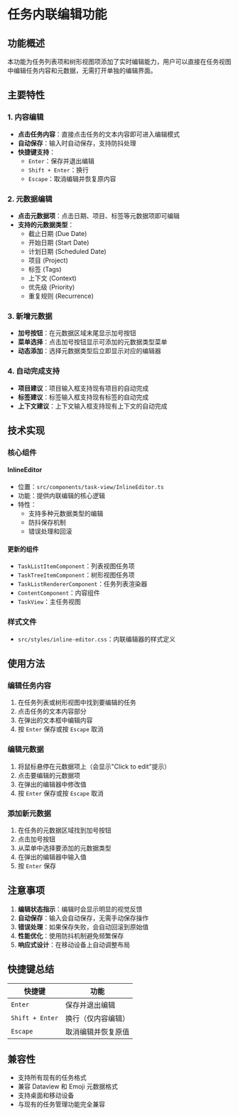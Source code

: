 # 任务内联编辑功能

## 功能概述

本功能为任务列表项和树形视图项添加了实时编辑能力，用户可以直接在任务视图中编辑任务内容和元数据，无需打开单独的编辑界面。

## 主要特性

### 1. 内容编辑
- **点击任务内容**：直接点击任务的文本内容即可进入编辑模式
- **自动保存**：输入时自动保存，支持防抖处理
- **快捷键支持**：
  - `Enter`：保存并退出编辑
  - `Shift + Enter`：换行
  - `Escape`：取消编辑并恢复原内容

### 2. 元数据编辑
- **点击元数据项**：点击日期、项目、标签等元数据项即可编辑
- **支持的元数据类型**：
  - 截止日期 (Due Date)
  - 开始日期 (Start Date)
  - 计划日期 (Scheduled Date)
  - 项目 (Project)
  - 标签 (Tags)
  - 上下文 (Context)
  - 优先级 (Priority)
  - 重复规则 (Recurrence)

### 3. 新增元数据
- **加号按钮**：在元数据区域末尾显示加号按钮
- **菜单选择**：点击加号按钮显示可添加的元数据类型菜单
- **动态添加**：选择元数据类型后立即显示对应的编辑器

### 4. 自动完成支持
- **项目建议**：项目输入框支持现有项目的自动完成
- **标签建议**：标签输入框支持现有标签的自动完成
- **上下文建议**：上下文输入框支持现有上下文的自动完成

## 技术实现

### 核心组件

#### InlineEditor
- 位置：`src/components/task-view/InlineEditor.ts`
- 功能：提供内联编辑的核心逻辑
- 特性：
  - 支持多种元数据类型的编辑
  - 防抖保存机制
  - 错误处理和回滚

#### 更新的组件
- `TaskListItemComponent`：列表视图任务项
- `TaskTreeItemComponent`：树形视图任务项
- `TaskListRendererComponent`：任务列表渲染器
- `ContentComponent`：内容组件
- `TaskView`：主任务视图

### 样式文件
- `src/styles/inline-editor.css`：内联编辑器的样式定义

## 使用方法

### 编辑任务内容
1. 在任务列表或树形视图中找到要编辑的任务
2. 点击任务的文本内容部分
3. 在弹出的文本框中编辑内容
4. 按 `Enter` 保存或按 `Escape` 取消

### 编辑元数据
1. 将鼠标悬停在元数据项上（会显示"Click to edit"提示）
2. 点击要编辑的元数据项
3. 在弹出的编辑器中修改值
4. 按 `Enter` 保存或按 `Escape` 取消

### 添加新元数据
1. 在任务的元数据区域找到加号按钮
2. 点击加号按钮
3. 从菜单中选择要添加的元数据类型
4. 在弹出的编辑器中输入值
5. 按 `Enter` 保存

## 注意事项

1. **编辑状态指示**：编辑时会显示明显的视觉反馈
2. **自动保存**：输入会自动保存，无需手动保存操作
3. **错误处理**：如果保存失败，会自动回滚到原始值
4. **性能优化**：使用防抖机制避免频繁保存
5. **响应式设计**：在移动设备上自动调整布局

## 快捷键总结

| 快捷键 | 功能 |
|--------|------|
| `Enter` | 保存并退出编辑 |
| `Shift + Enter` | 换行（仅内容编辑） |
| `Escape` | 取消编辑并恢复原值 |

## 兼容性

- 支持所有现有的任务格式
- 兼容 Dataview 和 Emoji 元数据格式
- 支持桌面和移动设备
- 与现有的任务管理功能完全兼容 
